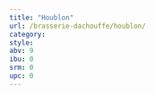 ```yaml
---
title: "Houblon"
url: /brasserie-dachouffe/houblon/
category: 
style: 
abv: 9
ibu: 0
srm: 0
upc: 0
---
```



